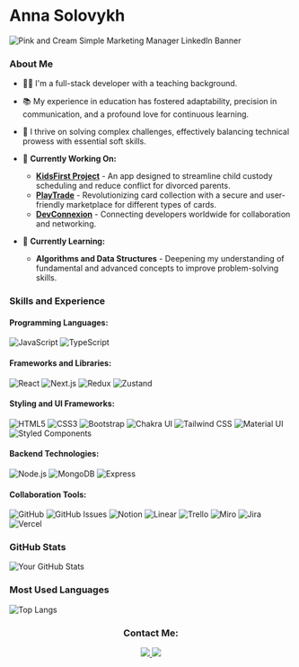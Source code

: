 # Anna Solovykh
![Pink and Cream Simple Marketing Manager LinkedIn Banner](https://github.com/AnnaSolovykh/AnnaSolovykh/assets/114008959/dd6d0a09-e586-4669-a399-8607f4094262)
### About Me
- 🧑‍💻 I'm a full-stack developer with a teaching background.
- 📚 My experience in education has fostered adaptability, precision in communication, and a profound love for continuous learning.
- 🧩 I thrive on solving complex challenges, effectively balancing technical prowess with essential soft skills.
  
- 🔭 **Currently Working On:**
  - **[KidsFirst Project](https://github.com/JULIERAJ/KIDS-FIRST-v2)** - An app designed to streamline child custody scheduling and reduce conflict for divorced parents.
  - **[PlayTrade](https://github.com/ElenaCherpakova/play_trade)** - Revolutionizing card collection with a secure and user-friendly marketplace for different types of cards.
  - **[DevConnexion](https://github.com/Code-the-Dream-School/ffprac-team1-back)** -  Connecting developers worldwide for collaboration and networking.

- 🌱 **Currently Learning:**
  - **Algorithms and Data Structures** - Deepening my understanding of fundamental and advanced concepts to improve problem-solving skills.
  

### Skills and Experience

#### Programming Languages:
![JavaScript](https://img.shields.io/badge/javascript-%23323330.svg?style=for-the-badge&logo=javascript&logoColor=%23F7DF1E)
![TypeScript](https://img.shields.io/badge/TypeScript-007ACC?style=for-the-badge&logo=typescript&logoColor=white)

#### Frameworks and Libraries:
![React](https://img.shields.io/badge/react-%2320232a.svg?style=for-the-badge&logo=react&logoColor=%2361DAFB)
![Next.js](https://img.shields.io/badge/Next.js-black?style=for-the-badge&logo=next.js&logoColor=white)
![Redux](https://img.shields.io/badge/Redux-593D88?style=for-the-badge&logo=redux&logoColor=white)
![Zustand](https://img.shields.io/badge/Zustand-%23E34F26.svg?style=for-the-badge&logo=zustand&logoColor=black)

#### Styling and UI Frameworks:
![HTML5](https://img.shields.io/badge/html5-%23E34F26.svg?style=for-the-badge&logo=html5&logoColor=white)
![CSS3](https://img.shields.io/badge/css3-%231572B6.svg?style=for-the-badge&logo=css3&logoColor=white)
![Bootstrap](https://img.shields.io/badge/bootstrap-%23563D7C.svg?style=for-the-badge&logo=bootstrap&logoColor=white)
![Chakra UI](https://img.shields.io/badge/Chakra_UI-319795?style=for-the-badge&logo=chakraui&logoColor=white)
![Tailwind CSS](https://img.shields.io/badge/Tailwind_CSS-06B6D4?style=for-the-badge&logo=tailwind-css&logoColor=white)
![Material UI](https://img.shields.io/badge/Material_UI-0081CB?style=for-the-badge&logo=material-ui&logoColor=white)
![Styled Components](https://img.shields.io/badge/styled--components-DB7093?style=for-the-badge&logo=styled-components&logoColor=white)

#### Backend Technologies:
![Node.js](https://img.shields.io/badge/Node.js-43853D?style=for-the-badge&logo=node.js&logoColor=white)
![MongoDB](https://img.shields.io/badge/MongoDB-4EA94B?style=for-the-badge&logo=mongodb&logoColor=white)
![Express](https://img.shields.io/badge/Express-000000?style=for-the-badge&logo=express&logoColor=white)

#### Collaboration Tools:
![GitHub](https://img.shields.io/badge/GitHub-100000?style=for-the-badge&logo=github&logoColor=white)
![GitHub Issues](https://img.shields.io/badge/GitHub_Issues-100000?style=for-the-badge&logo=github&logoColor=white)
![Notion](https://img.shields.io/badge/Notion-000000?style=for-the-badge&logo=notion&logoColor=white)
![Linear](https://img.shields.io/badge/Linear-FF5722?style=for-the-badge&logo=linear&logoColor=white)
![Trello](https://img.shields.io/badge/Trello-0052CC?style=for-the-badge&logo=trello&logoColor=white)
![Miro](https://img.shields.io/badge/Miro-050038?style=for-the-badge&logo=miro&logoColor=white)
![Jira](https://img.shields.io/badge/Jira-0052CC?style=for-the-badge&logo=jira&logoColor=white)
![Vercel](https://img.shields.io/badge/vercel-%23000000.svg?style=for-the-badge&logo=vercel&logoColor=white)

### GitHub Stats

![Your GitHub Stats](https://github-readme-stats.vercel.app/api?username=AnnaSolovykh&show_icons=true&theme=default)

### Most Used Languages

![Top Langs](https://github-readme-stats.vercel.app/api/top-langs/?username=AnnaSolovykh&layout=compact)

<h3 align="center">Contact Me:</h3>

<div align="center">
  <a href="mailto:rapnuta@gmail.com">
    <img src="https://img.shields.io/badge/Gmail-D14836?style=for-the-badge&logo=gmail&logoColor=white"/>
  </a>
  <a href="https://www.linkedin.com/in/annasolovykh/" target="_blank">
    <img src="https://img.shields.io/badge/linkedin-%231E77B5.svg?&style=for-the-badge&logo=linkedin&logoColor=white alt=linkedin"  />
  </a>  
</div>


